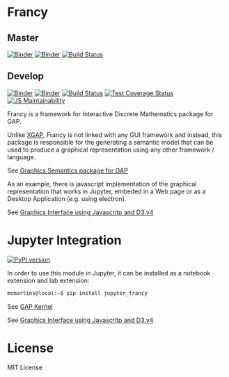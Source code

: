 # Francy

## Master

[![Binder](https://mybinder.org/badge.svg)](https://mybinder.org/v2/gh/mcmartins/francy/master)
[![Binder](https://mybinder.org/badge.svg)](https://mybinder.org/v2/gh/mcmartins/francy/master?urlpath=lab)
[![Build Status](https://travis-ci.org/mcmartins/francy.svg?branch=master)](https://travis-ci.org/mcmartins/francy)

## Develop

[![Binder](https://mybinder.org/badge.svg)](https://mybinder.org/v2/gh/mcmartins/francy/develop)
[![Binder](https://mybinder.org/badge.svg)](https://mybinder.org/v2/gh/mcmartins/francy/develop?urlpath=lab)
[![Build Status](https://travis-ci.org/mcmartins/francy.svg?branch=develop)](https://travis-ci.org/mcmartins/francy)
[![Test Coverage Status](https://codecov.io/gh/mcmartins/francy/branch/develop/graph/badge.svg)](https://codecov.io/gh/mcmartins/francy)
[![JS Maintainability](https://api.codeclimate.com/v1/badges/db52d89d90ab0d7e6fd4/maintainability)](https://codeclimate.com/github/mcmartins/francy/maintainability)

Francy is a framework for Interactive Discrete Mathematics package for GAP.

Unlike [XGAP](https://github.com/gap-packages/xgap), Francy is not linked with any GUI framework and instead, 
this package is responsible for the generating a semantic model that can be used to produce a graphical representation using any other framework / language.

See [Graphics Semantics package for GAP](/gap)

As an example, there is javascript implementation of the graphical representation that works in Jupyter, embeded in a Web page or as a Desktop Application (e.g. using electron).

See [Graphics Interface using Javascritp and D3.v4](/js)

# Jupyter Integration

[![PyPI version](https://badge.fury.io/py/jupyter-francy.svg)](https://badge.fury.io/py/jupyter-francy)

In order to use this module in Jupyter, it can be installed as a notebook extension and lab extension:

```bash
mcmartins@local:~$ pip install jupyter_francy
```

See [GAP Kernel](https://github.com/gap-packages/JupyterKernel)

See [Graphics Interface using Javascritp and D3.v4](/js)

# License

MIT License
